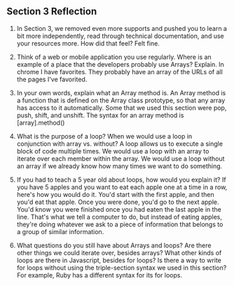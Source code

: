 ## Section 3 Reflection

1. In Section 3, we removed even more supports and pushed you to learn a bit more independently, read through technical documentation, and use your resources more. How did that feel?
Felt fine.

2. Think of a web or mobile application you use regularly. Where is an example of a place that the developers probably use Arrays? Explain.
In chrome I have favorites. They probably have an array of the URLs of all the pages I've favorited.

3. In your own words, explain what an Array method is.
An Array method is a function that is defined on the Array class prototype, so that any array has access to it automatically. Some that we used this section were pop, push, shift, and unshift. The syntax for an array method is [array].method()

4. What is the purpose of a loop? When we would use a loop in conjunction with array vs. without?
A loop allows us to execute a single block of code multiple times. We would use a loop with an array to iterate over each member within the array. We would use a loop without an array if we already know how many times we want to do something.

5. If you had to teach a 5 year old about loops, how would you explain it?
If you have 5 apples and you want to eat each apple one at a time in a row, here's how you would do it. You'd start with the first apple, and then you'd eat that apple. Once you were done, you'd go to the next apple. You'd know you were finished once you had eaten the last apple in the line. That's what we tell a computer to do, but instead of eating apples, they're doing whatever we ask to a piece of information that belongs to a group of similar information.

6. What questions do you still have about Arrays and loops?
Are there other things we could iterate over, besides arrays? What other kinds of loops are there in Javascript, besides for loops? Is there a way to write for loops without using the triple-section syntax we used in this section? For example, Ruby has a different syntax for its for loops.
